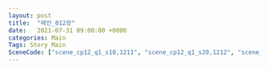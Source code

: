 ```yaml
---
layout: post
title:  "메인_012장"
date:   2021-07-31 09:00:00 +0000
categories: Main
Tags: Story Main
SceneCode: ["scene_cp12_q1_s10,1211", "scene_cp12_q1_s20,1212", "scene_cp12_q2_s10,1221", "scene_cp12_q2_s20,1222", "scene_cp12_q3_s10,1231", "scene_cp12_q3_s20,1232", "scene_cp12_q4_s10,1241", "scene_cp12_q4_s20,1242", "scene_cp12_q4_s30,1243"]
---
```

